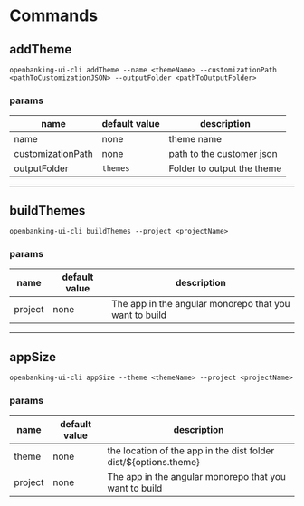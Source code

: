 # Commands

## addTheme

`openbanking-ui-cli addTheme --name <themeName> --customizationPath <pathToCustomizationJSON> --outputFolder <pathToOutputFolder>`

### params

| name              | default value | description                |
| ----------------- | ------------- | -------------------------- |
| name              | none          | theme name                 |
| customizationPath | none          | path to the customer json  |
| outputFolder      | `themes`      | Folder to output the theme |

---

## buildThemes

`openbanking-ui-cli buildThemes --project <projectName>`

### params

| name    | default value | description                                            |
| ------- | ------------- | ------------------------------------------------------ |
| project | none          | The app in the angular monorepo that you want to build |

---

## appSize

`openbanking-ui-cli appSize --theme <themeName> --project <projectName>`

### params

| name    | default value | description                                                       |
| ------- | ------------- | ----------------------------------------------------------------- |
| theme   | none          | the location of the app in the dist folder dist/\${options.theme} |
| project | none          | The app in the angular monorepo that you want to build            |
